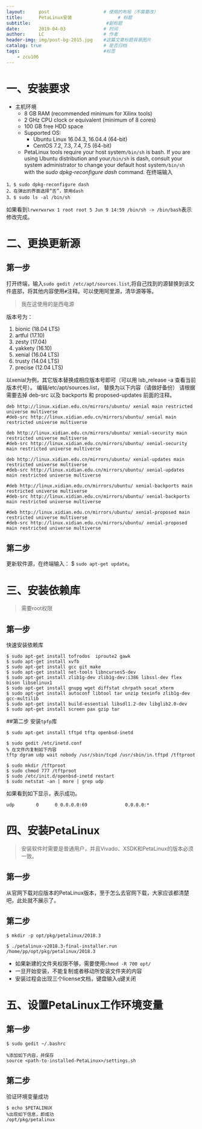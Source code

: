 ```yaml
---
layout:     post   				    # 使用的布局（不需要改）
title:      PetaLinux安装 				# 标题 
subtitle:                            #副标题
date:       2019-04-03 				# 时间
author:     LC 						# 作者
header-img: img/post-bg-2015.jpg 	#这篇文章标题背景图片
catalog: true 						# 是否归档
tags:								#标签
    - zcu106
---
```


# 一、安装要求   

* 主机环境
  * 8 GB RAM (recommended minimum for Xilinx tools)
  * 2 GHz CPU clock or equivalent (minimum of 8 cores)
  * 100 GB free HDD space
  * Supported OS:
    * Ubuntu Linux 16.04.3, 16.04.4 (64-bit)
    * CentOS 7.2, 7.3, 7.4, 7.5 (64-bit)
  * PetaLinux tools require your host system` /bin/sh ` is bash. If you are using Ubuntu distribution and your` /bin/sh ` is dash, consult your system administrator to change your default host system` /bin/sh ` with the *sudo dpkg-reconfigure dash* command.
在终端输入
```
1、$ sudo dpkg-reconfigure dash 
2、在弹出的界面选择“否”，禁用dash
3、$ sudo ls -al /bin/sh
```
如果看到`lrwxrwxrwx 1 root root 5 Jun 9 14:59 /bin/sh -> /bin/bash`表示修改完成。

# 二、更换更新源
## 第一步

打开终端，输入`sudo gedit /etc/apt/sources.list`,将自己找到的源替换到该文件底部，将其他内容使用`#`注释。可以使用阿里源，清华源等等。
> 我在这使用的是西电源

版本号为：
1. bionic (18.04 LTS)
2. artful (17.10)
3. zesty (17.04)
4. yakkety (16.10)
5. xenial (16.04 LTS)
6. trusty (14.04 LTS)
7. precise (12.04 LTS)

以xenial为例，其它版本替换成相应版本号即可（可以用 lsb_release -a 查看当前版本代号）。 编辑/etc/apt/sources.list， 替换为以下内容（请做好备份） 请根据需要去掉 deb-src 以及 backports 和 proposed-updates 前面的注释。
```
deb http://linux.xidian.edu.cn/mirrors/ubuntu/ xenial main restricted universe multiverse
#deb-src http://linux.xidian.edu.cn/mirrors/ubuntu/ xenial main restricted universe multiverse

deb http://linux.xidian.edu.cn/mirrors/ubuntu/ xenial-security main restricted universe multiverse
#deb-src http://linux.xidian.edu.cn/mirrors/ubuntu/ xenial-security main restricted universe multiverse

deb http://linux.xidian.edu.cn/mirrors/ubuntu/ xenial-updates main restricted universe multiverse
#deb-src http://linux.xidian.edu.cn/mirrors/ubuntu/ xenial-updates main restricted universe multiverse

#deb http://linux.xidian.edu.cn/mirrors/ubuntu/ xenial-backports main restricted universe multiverse
#deb-src http://linux.xidian.edu.cn/mirrors/ubuntu/ xenial-backports main restricted universe multiverse

#deb http://linux.xidian.edu.cn/mirrors/ubuntu/ xenial-proposed main restricted universe multiverse
#deb-src http://linux.xidian.edu.cn/mirrors/ubuntu/ xenial-proposed main restricted universe multiverse
```
## 第二步

更新软件源，在终端输入：
$ `sudo apt-get update`。

# 三、安装依赖库

>需要root权限

## 第一步
快速安装依赖库
```
$ sudo apt-get install tofrodos  iproute2 gawk
$ sudo apt-get install xvfb
$ sudo apt-get install gcc git make 
$ sudo apt-get install net-tools libncurses5-dev 
$ sudo apt-get install zlib1g-dev zlib1g-dev:i386 libssl-dev flex bison libselinux1  
$ sudo apt-get install gnupg wget diffstat chrpath socat xterm
$ sudo apt-get install autoconf libtool tar unzip texinfo zlib1g-dev gcc-multilib
$ sudo apt-get install build-essential libsdl1.2-dev libglib2.0-dev
$ sudo apt-get install screen pax gzip tar
```
##第二步
安装`tpfp`库
```
$ sudo apt-get install tftpd tftp openbsd-inetd
```
```
$ sudo gedit /etc/inetd.conf
% 在文件内复制如下内容
tftp dgram udp wait nobody /usr/sbin/tcpd /usr/sbin/in.tftpd /tftproot
```
```
$ sudo mkdir /tftproot
$ sudo chmod 777 /tftproot
$ sudo /etc/init.d/openbsd-inetd restart
$ sudo netstat -an | more | grep udp
```
如果看到如下显示，表示成功。
```
udp        0      0 0.0.0.0:69              0.0.0.0:*
```
# 四、安装PetaLinux

>安装软件时需要是普通用户，并且Vivado、XSDK和PetaLinux的版本必须一致。

## 第一步
从官网下载对应版本的PetaLinux版本，至于怎么去官网下载，大家应该都清楚吧，此处就不展示了。

## 第二步

```
$ mkdir -p opt/pkg/petalinux/2018.3

$ ./petalinux-v2018.3-final-installer.run /home/pp/opt/pkg/petalinux/2018.3
```
* 如果新建的文件夹权限不够，需要使用`chmod -R 700 opt/`
* 一旦开始安装，不能复制或者移动所安装文件夹的内容
* 安装过程会出现三个license文档，键盘输入`q`键关闭

# 五、设置PetaLinux工作环境变量

## 第一步
```
$ sudo gedit ~/.bashrc

%添加如下内容，并保存
source <path-to-installed-PetaLinux>/settings.sh
```
## 第二步
验证环境变量成功
```
$ echo $PETALINUX
%出现如下信息，即成功
/opt/pkg/petalinux
```


